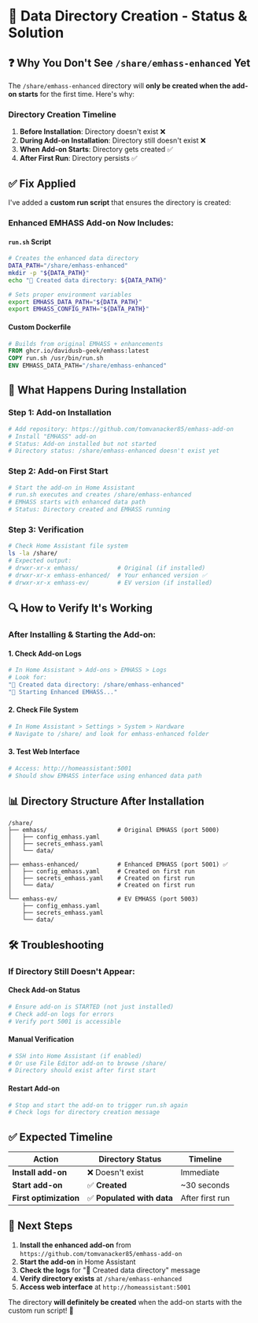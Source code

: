 # 📁 Data Directory Creation - Status & Solution

## ❓ **Why You Don't See `/share/emhass-enhanced` Yet**

The `/share/emhass-enhanced` directory will **only be created when the add-on starts** for the first time. Here's why:

### **Directory Creation Timeline**

1. **Before Installation**: Directory doesn't exist ❌
2. **During Add-on Installation**: Directory still doesn't exist ❌
3. **When Add-on Starts**: Directory gets created ✅
4. **After First Run**: Directory persists ✅

## ✅ **Fix Applied**

I've added a **custom run script** that ensures the directory is created:

### **Enhanced EMHASS Add-on Now Includes:**

#### **`run.sh` Script**

```bash
# Creates the enhanced data directory
DATA_PATH="/share/emhass-enhanced"
mkdir -p "${DATA_PATH}"
echo "📁 Created data directory: ${DATA_PATH}"

# Sets proper environment variables
export EMHASS_DATA_PATH="${DATA_PATH}"
export EMHASS_CONFIG_PATH="${DATA_PATH}"
```

#### **Custom Dockerfile**

```dockerfile
# Builds from original EMHASS + enhancements
FROM ghcr.io/davidusb-geek/emhass:latest
COPY run.sh /usr/bin/run.sh
ENV EMHASS_DATA_PATH="/share/emhass-enhanced"
```

## 🚀 **What Happens During Installation**

### **Step 1: Add-on Installation**

```bash
# Add repository: https://github.com/tomvanacker85/emhass-add-on
# Install "EMHASS" add-on
# Status: Add-on installed but not started
# Directory status: /share/emhass-enhanced doesn't exist yet
```

### **Step 2: Add-on First Start**

```bash
# Start the add-on in Home Assistant
# run.sh executes and creates /share/emhass-enhanced
# EMHASS starts with enhanced data path
# Status: Directory created and EMHASS running
```

### **Step 3: Verification**

```bash
# Check Home Assistant file system
ls -la /share/
# Expected output:
# drwxr-xr-x emhass/           # Original (if installed)
# drwxr-xr-x emhass-enhanced/  # Your enhanced version ✅
# drwxr-xr-x emhass-ev/        # EV version (if installed)
```

## 🔍 **How to Verify It's Working**

### **After Installing & Starting the Add-on:**

#### **1. Check Add-on Logs**

```bash
# In Home Assistant > Add-ons > EMHASS > Logs
# Look for:
"📁 Created data directory: /share/emhass-enhanced"
"🚀 Starting Enhanced EMHASS..."
```

#### **2. Check File System**

```bash
# In Home Assistant > Settings > System > Hardware
# Navigate to /share/ and look for emhass-enhanced folder
```

#### **3. Test Web Interface**

```bash
# Access: http://homeassistant:5001
# Should show EMHASS interface using enhanced data path
```

## 📊 **Directory Structure After Installation**

```
/share/
├── emhass/                    # Original EMHASS (port 5000)
│   ├── config_emhass.yaml
│   ├── secrets_emhass.yaml
│   └── data/
│
├── emhass-enhanced/           # Enhanced EMHASS (port 5001) ✅
│   ├── config_emhass.yaml     # Created on first run
│   ├── secrets_emhass.yaml    # Created on first run
│   └── data/                  # Created on first run
│
└── emhass-ev/                 # EV EMHASS (port 5003)
    ├── config_emhass.yaml
    ├── secrets_emhass.yaml
    └── data/
```

## 🛠️ **Troubleshooting**

### **If Directory Still Doesn't Appear:**

#### **Check Add-on Status**

```bash
# Ensure add-on is STARTED (not just installed)
# Check add-on logs for errors
# Verify port 5001 is accessible
```

#### **Manual Verification**

```bash
# SSH into Home Assistant (if enabled)
# Or use File Editor add-on to browse /share/
# Directory should exist after first start
```

#### **Restart Add-on**

```bash
# Stop and start the add-on to trigger run.sh again
# Check logs for directory creation message
```

## ✅ **Expected Timeline**

| **Action**             | **Directory Status**       | **Timeline**    |
| ---------------------- | -------------------------- | --------------- |
| **Install add-on**     | ❌ Doesn't exist           | Immediate       |
| **Start add-on**       | ✅ **Created**             | ~30 seconds     |
| **First optimization** | ✅ **Populated with data** | After first run |

## 🎯 **Next Steps**

1. **Install the enhanced add-on** from `https://github.com/tomvanacker85/emhass-add-on`
2. **Start the add-on** in Home Assistant
3. **Check the logs** for "📁 Created data directory" message
4. **Verify directory exists** at `/share/emhass-enhanced`
5. **Access web interface** at `http://homeassistant:5001`

The directory **will definitely be created** when the add-on starts with the custom run script! 🚀
